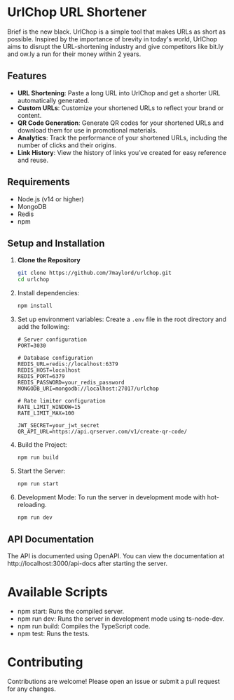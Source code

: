 # UrlChop URL Shortener

Brief is the new black. UrlChop is a simple tool that makes URLs as short as possible. Inspired by the importance of brevity in today's world, UrlChop aims to disrupt the URL-shortening industry and give competitors like bit.ly and ow.ly a run for their money within 2 years.

## Features

- **URL Shortening**: Paste a long URL into UrlChop and get a shorter URL automatically generated.
- **Custom URLs**: Customize your shortened URLs to reflect your brand or content.
- **QR Code Generation**: Generate QR codes for your shortened URLs and download them for use in promotional materials.
- **Analytics**: Track the performance of your shortened URLs, including the number of clicks and their origins.
- **Link History**: View the history of links you’ve created for easy reference and reuse.

## Requirements

- Node.js (v14 or higher)
- MongoDB
- Redis
- npm

## Setup and Installation

1. **Clone the Repository**

   ```bash
   git clone https://github.com/7maylord/urlchop.git
   cd urlchop

2. Install dependencies:
    ```sh
    npm install
    ```

3. Set up environment variables:
    Create a `.env` file in the root directory and add the following:
    ```env
    # Server configuration
    PORT=3030

    # Database configuration
    REDIS_URL=redis://localhost:6379
    REDIS_HOST=localhost
    REDIS_PORT=6379
    REDIS_PASSWORD=your_redis_password
    MONGODB_URI=mongodb://localhost:27017/urlchop

    # Rate limiter configuration
    RATE_LIMIT_WINDOW=15
    RATE_LIMIT_MAX=100
        
    JWT_SECRET=your_jwt_secret
    QR_API_URL=https://api.qrserver.com/v1/create-qr-code/
    ```

4. Build the Project:
    ```sh
    npm run build
    ```
5. Start the Server:
    ```sh
    npm run start
    ```
6. Development Mode: To run the server in development mode with hot-reloading.
    ```sh
    npm run dev
    ```
## API Documentation
The API is documented using OpenAPI. You can view the documentation at http://localhost:3000/api-docs after starting the server.

# Available Scripts
- npm start: Runs the compiled server.
- npm run dev: Runs the server in development mode using ts-node-dev.
- npm run build: Compiles the TypeScript code.
- npm test: Runs the tests.

# Contributing
Contributions are welcome! Please open an issue or submit a pull request for any changes.